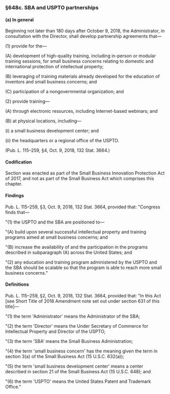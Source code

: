### §648c. SBA and USPTO partnerships ###

#### (a) In general ####

Beginning not later than 180 days after October 9, 2018, the Administrator, in consultation with the Director, shall develop partnership agreements that—

(1) provide for the—

(A) development of high-quality training, including in-person or modular training sessions, for small business concerns relating to domestic and international protection of intellectual property;

(B) leveraging of training materials already developed for the education of inventors and small business concerns; and

(C) participation of a nongovernmental organization; and

(2) provide training—

(A) through electronic resources, including Internet-based webinars; and

(B) at physical locations, including—

(i) a small business development center; and

(ii) the headquarters or a regional office of the USPTO.

(Pub. L. 115–259, §4, Oct. 9, 2018, 132 Stat. 3664.)

#### Codification ####

Section was enacted as part of the Small Business Innovation Protection Act of 2017, and not as part of the Small Business Act which comprises this chapter.

#### Findings ####

Pub. L. 115–259, §3, Oct. 9, 2018, 132 Stat. 3664, provided that: "Congress finds that—

"(1) the USPTO and the SBA are positioned to—

"(A) build upon several successful intellectual property and training programs aimed at small business concerns; and

"(B) increase the availability of and the participation in the programs described in subparagraph (A) across the United States; and

"(2) any education and training program administered by the USPTO and the SBA should be scalable so that the program is able to reach more small business concerns."

#### Definitions ####

Pub. L. 115–259, §2, Oct. 9, 2018, 132 Stat. 3664, provided that: "In this Act [see Short Title of 2018 Amendment note set out under section 631 of this title]—

"(1) the term 'Administrator' means the Administrator of the SBA;

"(2) the term 'Director' means the Under Secretary of Commerce for Intellectual Property and Director of the USPTO;

"(3) the term 'SBA' means the Small Business Administration;

"(4) the term 'small business concern' has the meaning given the term in section 3(a) of the Small Business Act (15 U.S.C. 632(a));

"(5) the term 'small business development center' means a center described in section 21 of the Small Business Act (15 U.S.C. 648); and

"(6) the term 'USPTO' means the United States Patent and Trademark Office."